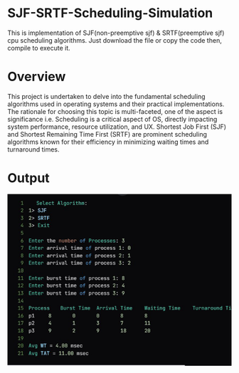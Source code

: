 # SJF-SRTF-Scheduling-Simulation
This is implementation of SJF(non-preemptive sjf) & SRTF(preemptive sjf) cpu scheduling algorithms. 
Just download the file or copy the code then, compile to execute it.


# Overview 
 This project is undertaken to delve into the fundamental scheduling algorithms used in operating systems and their practical implementations. The rationale for choosing this topic is multi-faceted, one of the aspect is significance i.e. Scheduling is a critical aspect of OS, directly impacting system performance, resource utilization, and UX. Shortest Job First (SJF) and Shortest Remaining Time First (SRTF) are prominent scheduling algorithms known for their efficiency in minimizing waiting times and turnaround times.


# Output
![Output Screenshot](Screenshots/SJF-SRTF.png)  


